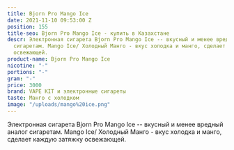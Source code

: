 ```yaml
---
title: Bjorn Pro Mango Ice
date: 2021-11-10 09:53:00 Z
position: 155
title-seo: Bjorn Pro Mango Ice - купить в Казахстане
descr: Электронная сигарета Bjorn Pro Mango Ice -- вкусный и менее вредный аналог
  сигаретам. Mango Ice/ Холодный Манго - вкус холодка и манго, сделает каждую затяжку
  освежающей.
product-name: Bjorn Pro Mango Ice
nicotine: "-"
portions: "-"
gram: "-"
price: 3000
brand: VAPE KIT и электронные сигареты
taste: Манго с холодком
image: "/uploads/mango%20ice.png"
---
```


Электронная сигарета Bjorn Pro Mango Ice -- вкусный и менее вредный аналог сигаретам. Mango Ice/ Холодный Манго - вкус холодка и манго, сделает каждую затяжку освежающей.